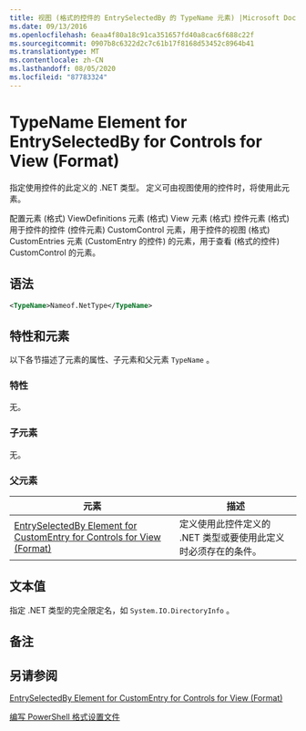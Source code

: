```yaml
---
title: 视图 (格式的控件的 EntrySelectedBy 的 TypeName 元素) |Microsoft Docs
ms.date: 09/13/2016
ms.openlocfilehash: 6eaa4f80a18c91ca351657fd40a8cac6f688c22f
ms.sourcegitcommit: 0907b8c6322d2c7c61b17f8168d53452c8964b41
ms.translationtype: MT
ms.contentlocale: zh-CN
ms.lasthandoff: 08/05/2020
ms.locfileid: "87783324"
---
```

# <a name="typename-element-for-entryselectedby-for-controls-for-view-format"></a>TypeName Element for EntrySelectedBy for Controls for View (Format)

指定使用控件的此定义的 .NET 类型。 定义可由视图使用的控件时，将使用此元素。

配置元素 (格式) ViewDefinitions 元素 (格式) View 元素 (格式) 控件元素 (格式) 用于控件的控件 (控件元素) CustomControl 元素，用于控件的视图 (格式) CustomEntries 元素 (CustomEntry 的控件) 的元素，用于查看 (格式的控件) CustomControl 的元素。

## <a name="syntax"></a>语法

```xml
<TypeName>Nameof.NetType</TypeName>

```

## <a name="attributes-and-elements"></a>特性和元素

以下各节描述了元素的属性、子元素和父元素 `TypeName` 。

### <a name="attributes"></a>特性

无。

### <a name="child-elements"></a>子元素

无。

### <a name="parent-elements"></a>父元素

|元素|描述|
|-------------|-----------------|
|[EntrySelectedBy Element for CustomEntry for Controls for View (Format)](./entryselectedby-element-for-customentry-for-controls-for-view-format.md)|定义使用此控件定义的 .NET 类型或要使用此定义时必须存在的条件。|

## <a name="text-value"></a>文本值

指定 .NET 类型的完全限定名，如 `System.IO.DirectoryInfo` 。

## <a name="remarks"></a>备注

## <a name="see-also"></a>另请参阅

[EntrySelectedBy Element for CustomEntry for Controls for View (Format)](./entryselectedby-element-for-customentry-for-controls-for-view-format.md)

[编写 PowerShell 格式设置文件](./writing-a-powershell-formatting-file.md)

